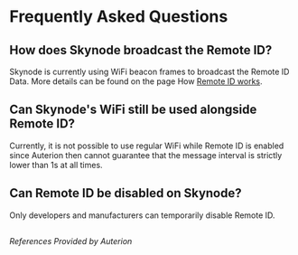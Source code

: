 # Frequently Asked Questions

## How does Skynode broadcast the Remote ID?

Skynode is currently using WiFi beacon frames to broadcast the Remote ID Data. More details can be found on the page How [Remote ID works](https://docs.auterion.com/operators/settings-and-maintenance/remote-id/how-remote-id-works).

## Can Skynode's WiFi still be used alongside Remote ID?

Currently, it is not possible to use regular WiFi while Remote ID is enabled since Auterion then cannot guarantee that the message interval is strictly lower than 1s at all times.&#x20;

## Can Remote ID be disabled on Skynode?&#x20;

Only developers and manufacturers can temporarily disable Remote ID.&#x20;

##

_References Provided by Auterion_
